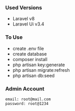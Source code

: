 ### Used Versions
- Laravel v8
- Laravel Ui v3.4

### To Use
- create .env file
- create database
- composer install
- php artisan key:generate
- php artisan migrate:refresh
- php artisan db:seed


### Admin Account
```
email: root@mail.com
password: root@1234
```
